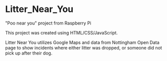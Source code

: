 # Litter_Near_You
"Poo near you" project from Raspberry Pi

This project was created using HTML/CSS/JavaScript.

Litter Near You utilizes Google Maps and data from Nottingham Open Data page to show incidents where either litter was dropped, or someone did not pick up after their dog.
 
